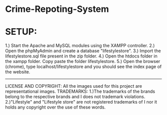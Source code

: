 # Crime-Repoting-System
# SETUP:
1.) Start the Apache and MySQL modules using the XAMPP controller.
2.) Open the phpMyAdmin and create a database "lifestylestore".
3.) Import the lifestylestore.sql file present in the zip folder.
4.) Open the htdocs folder in the xampp folder. Copy paste the folder lifestylestore.
5.) Open the browser (chrome), type localhost/lifestylestore and you should see the index page of the website.

*******************************************************************************************************************************************
LICENSE AND COPYRIGHT: All the images used for this project are representational images.
TRADEMARKS:
1.)The trademarks of the brands belong to the respective brands and I does not trademark violations.
2.)"Lifestyle" and "Lifestyle store" are not registered trademarks of I nor it holds any copyright over the use of these words.
